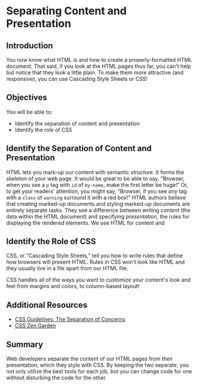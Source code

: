 
# Separating Content and Presentation

## Introduction
You now know what HTML is and how to create a properly-formatted HTML document. That said, if you look at the HTML pages thus far, you can't help but notice that they look a little plain. To make them more attractive (and responsive), you can use Cascading Style Sheets or CSS!

## Objectives
You will be able to:
* Identify the separation of content and presentation
* Identify the role of CSS

## Identify the Separation of Content and Presentation

HTML lets you mark-up our content with semantic _structure_. It forms the skeleton of your web page. It would be great to be able to say, "Browser, when you see a `p` tag with `id` of `my-name`, make the first letter be huge!" Or, to get your readers' attention, you might say, "Browser, if you see _any_ tag with a `class` of `warning` surround it with a red box!" HTML authors believe that creating marked-up documents and styling marked-up documents are entirely separate tasks. They see a difference between writing _content_ (the data within the HTML document) and specifying _presentation_, the rules for displaying the rendered elements.  We use HTML for content and

## Identify the Role of CSS

CSS, or "Cascading Style Sheets," tell you how to write rules that define how
browsers will present HTML. Rules in CSS won't look like HTML and they usually
live in a file apart from our HTML file.

CSS handles all of the ways you want to customize your content's look and feel
from margins and colors, to column-based layout!

## Additional Resources

* [CSS Guidelines: The Separation of Concerns](https://cssguidelin.es/#the-separation-of-concerns)
* [CSS Zen Garden](http://www.csszengarden.com/)

## Summary
Web developers separate the content of our HTML pages from their presentation, which they
style with CSS. By keeping the two separate, you not only utilize the best tools
for each job, but you can change code for one without disturbing the code for
the other.
